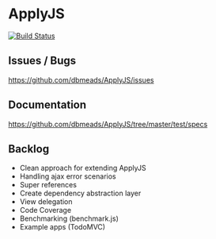 ApplyJS
=======

[![Build Status](https://secure.travis-ci.org/dbmeads/ApplyJS.png)](http://travis-ci.org/dbmeads/ApplyJS)


## Issues / Bugs

https://github.com/dbmeads/ApplyJS/issues

## Documentation

https://github.com/dbmeads/ApplyJS/tree/master/test/specs

## Backlog

- Clean approach for extending ApplyJS
- Handling ajax error scenarios
- Super references
- Create dependency abstraction layer
- View delegation
- Code Coverage
- Benchmarking (benchmark.js)
- Example apps (TodoMVC)
